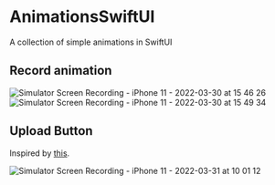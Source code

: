 # AnimationsSwiftUI
A collection of simple animations in SwiftUI
## Record animation
![Simulator Screen Recording - iPhone 11 - 2022-03-30 at 15 46 26](https://user-images.githubusercontent.com/94223094/160849751-b7439a55-8239-49fb-bf91-6f7d373a8409.gif#gh-dark-mode-only)
![Simulator Screen Recording - iPhone 11 - 2022-03-30 at 15 49 34](https://user-images.githubusercontent.com/94223094/160850265-6ff494f7-0e5c-44d8-ae45-7610f7307345.gif#gh-light-mode-only)

## Upload Button
Inspired by [this](https://trailingclosure.com/micro-interactions-async-button/).     

![Simulator Screen Recording - iPhone 11 - 2022-03-31 at 10 01 12](https://user-images.githubusercontent.com/94223094/161006888-e5423a92-5b09-4c8e-82bf-b73de6f6de91.gif)
